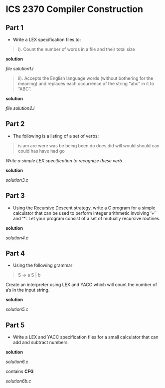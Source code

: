 # **ICS 2370 Compiler Construction**


## Part 1
 - Write a LEX specification files to: 
  >i). Count the number of words in a file and their total size

  **solution**
  
  *file solution1.l*
>ii). Accepts the English language words (without bothering for the meaning) and replaces 
each occurrence of the string “abc” in it to “ABC”. 

**solution**

*file solution2.l*

## Part 2
- The following is a listing of a set of verbs:
>is am are were
was be being been
do does did will
would should can could
has have had go

*Write a simple LEX specification to recognize these verb*

**solution**

*solution3.c*

## Part 3

- Using the Recursive Descent strategy, write a C program for a simple calculator that 
can be used to perform integer arithmetic involving ‘+’ and ‘*’. Let your program 
consist of a set of mutually recursive routines.

**solution**

*solution4.c*
## Part 4
- Using the following grammar
> S -> a S | b

Create an interpreter using LEX and YACC which will count the number of a’s in the 
input string.

**solution**

*solution5.c*
## Part 5

- Write a LEX and YACC specification files for a small calculator that can add and 
subtract numbers.

**solution**

*solution6.c*

 contains **CFG**

 *solution6b.c*